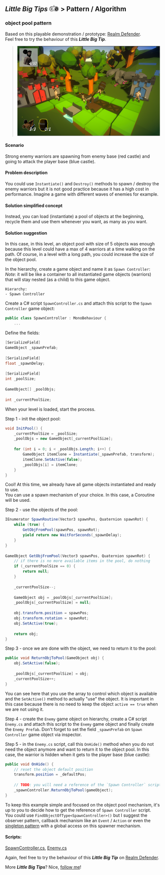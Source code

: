 ## _**Little Big Tips**_ ![Joystick](https://raw.githubusercontent.com/alissin/alissin.github.io/master/images/joystick.png) > Pattern / Algorithm

### object pool pattern

Based on this playable demonstration / prototype: [Realm Defender](https://simmer.io/@alissin/realm-defender).<br/>
Feel free to try the behaviour of this _**Little Big Tip**_.

> ![Realm Defender](https://raw.githubusercontent.com/alissin/alissin.github.io/master/demonstration-projects/realm-defender.png)

#### Scenario
Strong enemy warriors are spawning from enemy base (red castle) and going to attack the player base (blue castle).

#### Problem description
You could use `Instantiate()` and `Destroy()` methods to spawn / destroy the enemy warriors but it is not good practice because it has a high cost in performance. Imagine a game with different waves of enemies for example.

#### Solution simplified concept
Instead, you can load (instantiate) a pool of objects at the beginning, recycle them and use them whenever you want, as many as you want.

#### Solution suggestion
In this case, in this level, an object pool with size of 5 objects was enough because this level could have a max of 4 warriors at a time walking on the path. Of course, in a level with a long path, you could increase the size of the object pool.

In the hierarchy, create a game object and name it as `Spawn Controller`:
_Note_: it will be like a container to all instantiated game objects (warriors) that will stay nested (as a child) to this game object.

```
Hierarchy:
- Spawn Controller
```

Create a C# script `SpawnController.cs` and attach this script to the `Spawn Controller` game object:

```csharp
public class SpawnController : MonoBehaviour {
    ...
```

Define the fields:

```csharp
[SerializeField]
GameObject _spawnPrefab;

[SerializeField]
float _spawnDelay;

[SerializeField]
int _poolSize;

GameObject[] _poolObjs;

int _currentPoolSize;
```

When your level is loaded, start the process.

Step 1 - init the object pool:

```csharp
void InitPool() {
    _currentPoolSize = _poolSize;
    _poolObjs = new GameObject[_currentPoolSize];

    for (int i = 0; i < _poolObjs.Length; i++) {
        GameObject itemClone = Instantiate(_spawnPrefab, transform);
        itemClone.SetActive(false);
        _poolObjs[i] = itemClone;
    }
}
```

Cool! At this time, we already have all game objects instantiated and ready to use.<br/>
You can use a spawn mechanism of your choice. In this case, a Coroutine will be used.

Step 2 - use the objects of the pool:

```csharp
IEnumerator SpawnRoutine(Vector3 spawnPos, Quaternion spawnRot) {
    while (true) {
        GetObjFromPool(spawnPos, spawnRot);
        yield return new WaitForSeconds(_spawnDelay);
    }
}

GameObject GetObjFromPool(Vector3 spawnPos, Quaternion spawnRot) {
    // if there is no more available items in the pool, do nothing
    if (_currentPoolSize == 0) {
        return null;
    }

    _currentPoolSize--;

    GameObject obj = _poolObjs[_currentPoolSize];
    _poolObjs[_currentPoolSize] = null;

    obj.transform.position = spawnPos;
    obj.transform.rotation = spawnRot;
    obj.SetActive(true);

    return obj;
}
```

Step 3 - once we are done with the object, we need to return it to the pool:

```csharp
public void ReturnObjToPool(GameObject obj) {
    obj.SetActive(false);

    _poolObjs[_currentPoolSize] = obj;
    _currentPoolSize++;
}
```

You can see here that you use the array to control which object is available and the `SetActive()` method to actually "use" the object. It is important in this case because there is no need to keep the object `active == true` when we are not using it.

Step 4 - create the `Enemy` game object on hierarchy, create a C# script `Enemy.cs` and attach this script to the `Enemy` game object and finally create the `Enemy Prefab`. Don't forget to set the field `_spawnPrefab` on `Spawn Controller` game object via inspector.

Step 5 - in the `Enemy.cs` script, call this `OnHide()` method when you do not need the object anymore and want to return it to the object pool. In this case, the warrior is hidden when it gets to the player base (blue castle):

```csharp
public void OnHide() {
    // reset the object default position
    transform.position = _defaultPos;

    // TODO: you will need a reference of the `Spawn Controller` script
    _spawnController.ReturnObjToPool(gameObject);
}
```

To keep this example simple and focused on the object pool mechanism, it's up to you to decide how to get the reference of `Spawn Controller` script. You could use `FindObjectOfType<SpawnController>()` but I suggest the observer pattern, callback mechanism like an `Event` / `Action` or even the [singleton pattern](../singleton) with a global access on this spawner mechanism.

#### Scripts:
[SpawnController.cs](./SpawnController.cs), [Enemy.cs](./Enemy.cs)

Again, feel free to try the behaviour of this _**Little Big Tip**_ on [Realm Defender](https://simmer.io/@alissin/realm-defender).

More _**Little Big Tips**_? Nice, [follow me](https://github.com/alissin/little-big-tips)!